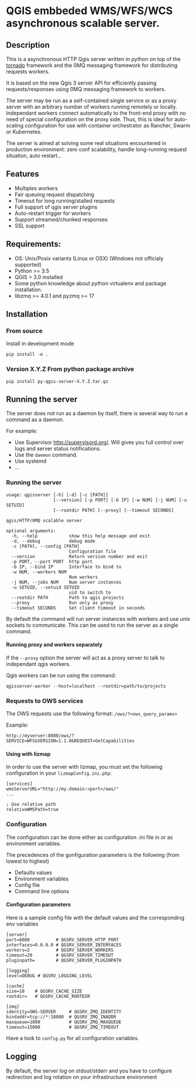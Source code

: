 # QGIS embbeded WMS/WFS/WCS asynchronous scalable server.

## Description

This is a asynchronous HTTP Qgis server written in python on top of the [tornado](http://www.tornadoweb.org/en/stable/) framework and the
0MQ messaging framework for distributing requests workers.

It is based on the new Qgis 3 server API for efficiently passing requests/responses using 0MQ messaging framework to workers.

The server may be run as a self-contained single service or as a proxy server with an arbitrary number of workers running
remotely or locally. Independant workers connect automatically to the front-end proxy with no need of special configuration
on the proxy side. Thus, this is ideal for auto-scaling configuration for use with container orchestrator as Rancher, Swarm or Kubernetes.

The server is aimed at solving some real situations encountered in production environment: zero conf scalability, handle long-running request situation, auto restart...

## Features

- Multiples workers
- Fair queuing request dispatching
- Timeout for long running/stalled requests
- Full support of qgis server plugins
- Auto-restart trigger for workers
- Support streamed/chunked responses 
- SSL support


## Requirements:

- OS: Unix/Posix variants (Linux or OSX) (Windows not officialy supported)
- Python >= 3.5
- QGIS > 3.0 installed
- Some python knowledge about python virtualenv and package installation.
- libzmq >= 4.0.1 and pyzmq >= 17

## Installation

### From source 

Install in development mode
```
pip install -e .
```

### Version X.Y.Z From python package archive

```
pip install py-qgis-server-X.Y.Z.tar.gz
```

## Running the server

The server does not run as a daemon by itself, there is several way to run a command as a daemon.

For example:

* Use Supervisor http://supervisord.org/. Will gives you full control over logs and server status notifications.
* Use the `daemon` command.
* Use systemd
* ...


### Running the server

```
usage: qgisserver [-h] [-d] [-c [PATH]]
                  [--version] [-p PORT] [-b IP] [-w NUM] [-j NUM] [-u SETUID]
                  [--rootdir PATH] [--proxy] [--timeout SECONDS]

qgis/HTTP/0MQ scalable server

optional arguments:
  -h, --help            show this help message and exit
  -d, --debug           debug mode
  -c [PATH], --config [PATH]
                        Configuration file
  --version             Return version number and exit
  -p PORT, --port PORT  http port
  -b IP, --bind IP      Interface to bind to
  -w NUM, --workers NUM
                        Num workers
  -j NUM, --jobs NUM    Num server instances
  -u SETUID, --setuid SETUID
                        uid to switch to
  --rootdir PATH        Path to qgis projects
  --proxy               Run only as proxy
  --timeout SECONDS     Set client timeout in seconds
```

By default the command will run server instances with workers and use unix sockets to communicate. This can 
be used to run the server as a single command.

#### Running proxy and workers separately

If the `--proxy` option the server will act as a proxy server to talk to independant qgis workers. 

Qgis workers can be run using the command:

```
qgisserver-worker --host=localhost --rootdir=path/to/projects
```


### Requests to OWS services

The OWS requests use the following format:  `/ows/?<ows_query_params>`

Example:

```
http://myserver:8080/ows/?SERVICE=WFS&VERSION=1.1.0&REQUEST=GetCapabilities
```

#### Using with lizmap

In order to use the server with lizmap, you must set the following configuration
in your `lizmapConfig.ini.php`:

```
[services]
wmsServerURL="http://my.domain:<port>/ows/"
...

; Use relative path
relativeWMSPath=true
```

### Configuration

The configuration can be done either as configuration .ini file in or as environment variables.

The precedences of the gonfiguration parameters is the following (from lowest to highest)

- Defaults values
- Environment variables
- Config file
- Command line options

#### Configuration parameters

Here is a sample config file with the default values and the corresponding env variables

```
[server]
port=8080          # QGSRV_SERVER_HTTP_PORT
interfaces=0.0.0.0 # QGSRV_SERVER_INTERFACES
workers=2          # QGSRV_SERVER_WORKERS
timeout=20         # QGSRV_SERVER_TIMEOUT
pluginpath=        # QGSRV_SERVER_PLUGINPATH        

[logging]
level=DEBUG # QGSRV_LOGGING_LEVEL

[cache]
size=10    # QGSRV_CACHE_SIZE
rootdir=   # QGSRV_CACHE_ROOTDIR

[zmq]
identity=OWS-SERVER     # QGSRV_ZMQ_IDENTITY
bindaddr=tcp://*:18080  # QGSRV_ZMQ_INADDR
maxqueue=1000           # QGSRV_ZMQ_MAXQUEUE
timeout=15000           # QGSRV_ZMQ_TIMEOUT
````

Have a look to `config.py` for all configuration variables.

## Logging

By default, the server log on stdout/stderr and you have to configure redirection and log rotation 
on your infrastructure environment






